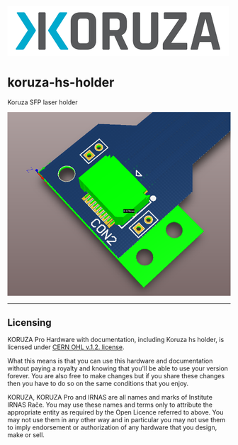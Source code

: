 ![alt tag](https://github.com/IRNAS/koruza-hs-holder/blob/master/Pics/koruza-logo-colour-med.png)


# koruza-hs-holder

Koruza SFP laser holder

![alt tag](https://github.com/IRNAS/koruza-hs-holder/blob/board_v0.1/Pics/3D_model.png)

---

## Licensing

KORUZA Pro Hardware with documentation, including Koruza hs holder, is licensed under [CERN OHL v.1.2. license](http://www.ohwr.org/licenses/cern-ohl/v1.2).

What this means is that you can use this hardware and documentation without paying a royalty and knowing that you'll be able to use your version forever. You are also free to make changes but if you share these changes then you have to do so on the same conditions that you enjoy.

KORUZA, KORUZA Pro and IRNAS are all names and marks of Institute IRNAS Rače. You may use these names and terms only to attribute the appropriate entity as required by the Open Licence referred to above. You may not use them in any other way and in particular you may not use them to imply endorsement or authorization of any hardware that you design, make or sell.


